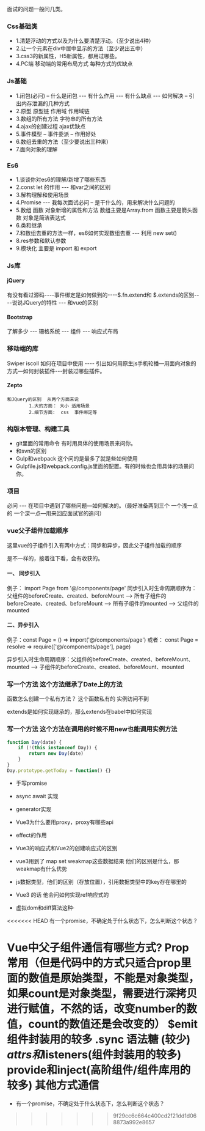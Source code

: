 
面试的问题一般问几类。

### Css基础类 
* 1.清楚浮动的方式以及为什么要清楚浮动。（至少说出4种）
* 2.让一个元素在div中居中显示的方法（至少说出五中）
* 3.css3的新属性，H5新属性，都用过哪些。
* 4.PC端 移动端的常用布局方式  每种方式的优缺点

### Js基础
* 1.闭包(必问) – 什么是闭包 --- 有什么作用 --- 有什么缺点 --- 如何解决 – 引出内存泄漏的几种方式
* 2.原型 原型链  作用域 作用域链
* 3.数组的所有方法 字符串的所有方法
* 4.ajax的创建过程 ajax优缺点
* 5.事件模型 – 事件委派 – 作用好处
* 6.数组去重的方法（至少要说出三种来）
* 7.面向对象的理解

### Es6
* 1.谈谈你对es6的理解/新增了哪些东西
* 2.const let 的作用 --- 和var之间的区别
* 3.解构理解和使用场景
* 4.Promise --- 我每次面试必问 – 是干什么的，用来解决什么问题的
* 5.数组 函数 对象新增的属性和方法 数组主要是Array.from 函数主要是箭头函数 对象是简洁表达式
* 6.类和继承
* 7.和数组去重的方法一样，es6如何实现数组去重 --- 利用 new set() 
* 8.res参数和默认参数
* 9.模块化 主要是 import 和 export

### Js库 
#### jQuery 
有没有看过源码----事件绑定是如何做到的----$.fn.extend和 $.extends的区别----说说JQuery的特性 --- 和vue的区别
#### Bootstrap
了解多少 --- 珊格系统 --- 组件 --- 响应式布局
### 移动端的库
Swiper iscoll 如何在项目中使用 ---- 引出如何用原生js手机轮播—用面向对象的方式—如何封装插件---封装过哪些插件。
#### Zepto 
    和JQuery的区别  从两个方面来说 
            1.大的方面： 大小 适用场景 
            2.细节方面:  css  事件绑定等

### 构版本管理、构建工具
* git里面的常用命令 有时用具体的使用场景来问你。
* 和svn的区别
* Gulp和webpack 这个问的是最多了就是些如何使用 
* Gulpfile.js和webpack.config.js里面的配置。有的时候也会用具体的场景问你。
           

### 项目
必问 --- 在项目中遇到了哪些问题—如何解决的。（最好准备两到三个 一个浅一点的 一个深一点—用来回应面试官的追问）

### vue父子组件加载顺序
这里vue的子组件引入有两中方式：同步和异步，因此父子组件加载的顺序

是不一样的，接着往下看，会有收获的。

#### 一、 同步引入

例子： import Page from '@/components/page'
同步引入时生命周期顺序为：父组件的beforeCreate、created、beforeMount --> 所有子组件的beforeCreate、created、beforeMount --> 所有子组件的mounted --> 父组件的mounted

#### 二、异步引入

例子：const Page = () => import('@/components/page')
或者： const Page = resolve => require(['@/components/page'], page)

异步引入时生命周期顺序：父组件的beforeCreate、created、beforeMount、mounted --> 子组件的beforeCreate、created、beforeMount、mounted


### 写一个方法    这个方法继承了Date上的方法

函数怎么创建一个私有方法？
这个函数私有的  实例访问不到

extends是如何实现继承的，那么extends在babel中如何实现


### 写一个方法  这个方法在调用的时候不用new也能调用实例方法
```js
function Day(date) {
    if (!(this instanceof Day)) {
        return new Day(date)
    }
}
Day.prototype.getToday = function() {}
```


* 手写promise
 
* async   await  实现
 
* generator实现

* Vue3为什么要用proxy，proxy有哪些api

* effect的作用

* Vue3的响应式和Vue2的创建响应式的区别

* vue3用到了 map  set  weakmap这些数据结果  他们的区别是什么，那weakmap有什么优势

* js数据类型，他们的区别（存放位置），引用数据类型中的key存在哪里的

* Vue3 的话   他会问如何实现ref响应式的

* 虚拟dom和diff算法这种·


<<<<<<< HEAD
有一个promise，不确定处于什么状态下，怎么判断这个状态？


Vue中父子组件通信有哪些方式?
Prop 常用（但是代码中的方式只适合prop里面的数值是原始类型，不能是对象类型，如果count是对象类型，需要进行深拷贝进行赋值，不然的话，改变number的数值，count的数值还是会改变的）
$emit 组件封装用的较多
.sync 语法糖  (较少)
$attrs和$listeners(组件封装用的较多)
provide和inject(高阶组件/组件库用的较多)
其他方式通信
=======
* 有一个promise，不确定处于什么状态下，怎么判断这个状态？
>>>>>>> 9f29cc6c664c400cd2f21dd1d068873a992e8657
